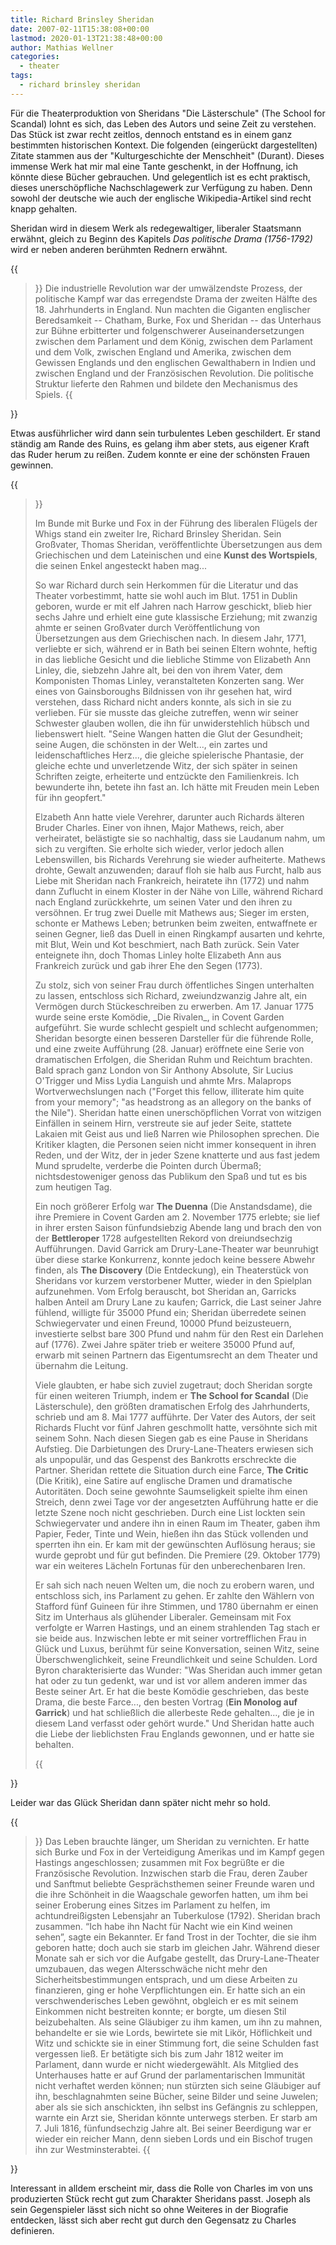 ```yaml
---
title: Richard Brinsley Sheridan
date: 2007-02-11T15:38:08+00:00
lastmod: 2020-01-13T21:38:48+00:00
author: Mathias Wellner
categories:
  - theater
tags: 
  - richard brinsley sheridan
---
```

Für die Theaterproduktion von Sheridans "Die Lästerschule" (The School for Scandal) lohnt es sich, das Leben des Autors und seine Zeit zu verstehen. Das Stück ist zwar recht zeitlos, dennoch entstand es in einem ganz bestimmten historischen Kontext. Die folgenden (eingerückt dargestellten) Zitate stammen aus der "Kulturgeschichte der Menschheit" (Durant). Dieses immense Werk hat mir mal eine Tante geschenkt, in der Hoffnung, ich könnte diese Bücher gebrauchen. Und gelegentlich ist es echt praktisch, dieses unerschöpfliche Nachschlagewerk zur Verfügung zu haben. Denn sowohl der deutsche wie auch der englische Wikipedia-Artikel sind recht knapp gehalten.

Sheridan wird in diesem Werk als redegewaltiger, liberaler Staatsmann erwähnt, gleich zu Beginn des Kapitels _Das politische Drama (1756-1792)_ wird er neben anderen berühmten Rednern erwähnt.

{{<blockquote cite="Durant, Kulturgeschichte der Menschheit">}}
  Die industrielle Revolution war der umwälzendste Prozess, der politische Kampf war das erregendste Drama der zweiten Hälfte des 18. Jahrhunderts in England. Nun machten die Giganten englischer Beredsamkeit -- Chatham, Burke, Fox und Sheridan -- das Unterhaus zur Bühne erbitterter und folgenschwerer Auseinandersetzungen zwischen dem Parlament und dem König, zwischen dem Parlament und dem Volk, zwischen England und Amerika, zwischen dem Gewissen Englands und den englischen Gewalthabern in Indien und zwischen England und der Französischen Revolution. Die politische Struktur lieferte den Rahmen und bildete den Mechanismus des Spiels.
{{</blockquote>}}

Etwas ausführlicher wird dann sein turbulentes Leben geschildert. Er stand ständig am Rande des Ruins, es gelang ihm aber stets, aus eigener Kraft das Ruder herum zu reißen. Zudem konnte er eine der schönsten Frauen gewinnen.

{{<blockquote cite="Durant, Kulturgeschichte der Menschheit">}}
  <p>
    Im Bunde mit Burke und Fox in der Führung des liberalen Flügels der Whigs stand ein zweiter Ire, Richard Brinsley Sheridan. Sein Großvater, Thomas Sheridan, veröffentlichte Übersetzungen aus dem Griechischen und dem Lateinischen und eine <strong>Kunst des Wortspiels</strong>, die seinen Enkel angesteckt haben mag...
  </p>
  <p>
    So war Richard durch sein Herkommen für die Literatur und das Theater vorbestimmt, hatte sie wohl auch im Blut. 1751 in Dublin geboren, wurde er mit elf Jahren nach Harrow geschickt, blieb hier sechs Jahre und erhielt eine gute klassische Erziehung; mit zwanzig ahmte er seinen Großvater durch Veröffentlichung von Übersetzungen aus dem Griechischen nach. In diesem Jahr, 1771, verliebte er sich, während er in Bath bei seinen Eltern wohnte, heftig in das liebliche Gesicht und die liebliche Stimme von Elizabeth Ann Linley, die, siebzehn Jahre alt, bei den von ihrem Vater, dem Komponisten Thomas Linley, veranstalteten Konzerten sang. Wer eines von Gainsboroughs Bildnissen von ihr gesehen hat, wird verstehen, dass Richard nicht anders konnte, als sich in sie zu verlieben. Für sie musste das gleiche zutreffen, wenn wir seiner Schwester glauben wollen, die ihn für unwiderstehlich hübsch und liebenswert hielt. "Seine Wangen hatten die Glut der Gesundheit; seine Augen, die schönsten in der Welt..., ein zartes und leidenschaftliches Herz..., die gleiche spielerische Phantasie, der gleiche echte und unverletzende Witz, der sich später in seinen Schriften zeigte, erheiterte und entzückte den Familienkreis. Ich bewunderte ihn, betete ihn fast an. Ich hätte mit Freuden mein Leben für ihn geopfert."
  </p>
  <p>
    Elzabeth Ann hatte viele Verehrer, darunter auch Richards älteren Bruder Charles. Einer von ihnen, Major Mathews, reich, aber verheiratet, belästigte sie so nachhaltig, dass sie Laudanum nahm, um sich zu vergiften. Sie erholte sich wieder, verlor jedoch allen Lebenswillen, bis Richards Verehrung sie wieder aufheiterte. Mathews drohte, Gewalt anzuwenden; darauf floh sie halb aus Furcht, halb aus Liebe mit Sheridan nach Frankreich, heiratete ihn (1772) und nahm dann Zuflucht in einem Kloster in der Nähe von Lille, während Richard nach England zurückkehrte, um seinen Vater und den ihren zu versöhnen. Er trug zwei Duelle mit Mathews aus; Sieger im ersten, schonte er Mathews Leben; betrunken beim zweiten, entwaffnete er seinen Gegner, ließ das Duell in einen Ringkampf ausarten und kehrte, mit Blut, Wein und Kot beschmiert, nach Bath zurück. Sein Vater enteignete ihn, doch Thomas Linley holte Elizabeth Ann aus Frankreich zurück und gab ihrer Ehe den Segen (1773).
  </p>
  <p>
    Zu stolz, sich von seiner Frau durch öffentliches Singen unterhalten zu lassen, entschloss sich Richard, zweiundzwanzig Jahre alt, ein Vermögen durch Stückeschreiben zu erwerben. Am 17. Januar 1775 wurde seine erste Komödie, _Die Rivalen_, in Covent Garden aufgeführt. Sie wurde schlecht gespielt und schlecht aufgenommen; Sheridan besorgte einen besseren Darsteller für die führende Rolle, und eine zweite Aufführung (28. Januar) eröffnete eine Serie von dramatischen Erfolgen, die Sheridan Ruhm und Reichtum brachten. Bald sprach ganz London von Sir Anthony Absolute, Sir Lucius O'Trigger und Miss Lydia Languish und ahmte Mrs. Malaprops Wortverwechslungen nach ("Forget this fellow, illiterate him quite from your memory"; "as headstrong as an allegory on the banks of the Nile"). Sheridan hatte einen unerschöpflichen Vorrat von witzigen Einfällen in seinem Hirn, verstreute sie auf jeder Seite, stattete Lakaien mit Geist aus und ließ Narren wie Philosophen sprechen. Die Kritiker klagten, die Personen seien nicht immer konsequent in ihren Reden, und der Witz, der in jeder Szene knatterte und aus fast jedem Mund sprudelte, verderbe die Pointen durch Übermaß; nichtsdestoweniger genoss das Publikum den Spaß und tut es bis zum heutigen Tag.
  </p>
  <p>
    Ein noch größerer Erfolg war <strong>The Duenna</strong> (Die Anstandsdame), die ihre Premiere in Covent Garden am 2. November 1775 erlebte; sie lief in ihrer ersten Saison fünfundsiebzig Abende lang und brach den von der <strong>Bettleroper</strong> 1728 aufgestellten Rekord von dreiundsechzig Aufführungen. David Garrick am Drury-Lane-Theater war beunruhigt über diese starke Konkurrenz, konnte jedoch keine bessere Abwehr finden, als <strong>The Discovery</strong> (Die Entdeckung), ein Theaterstück von Sheridans vor kurzem verstorbener Mutter, wieder in den Spielplan aufzunehmen. Vom Erfolg berauscht, bot Sheridan an, Garricks halben Anteil am Drury Lane zu kaufen; Garrick, die Last seiner Jahre fühlend, willigte für 35000 Pfund ein; Sheridan überredete seinen Schwiegervater und einen Freund, 10000 Pfund beizusteuern, investierte selbst bare 300 Pfund und nahm für den Rest ein Darlehen auf (1776). Zwei Jahre später trieb er weitere 35000 Pfund auf, erwarb mit seinen Partnern das Eigentumsrecht an dem Theater und übernahm die Leitung.
  </p>
  <p>
    Viele glaubten, er habe sich zuviel zugetraut; doch Sheridan sorgte für einen weiteren Triumph, indem er <strong>The School for Scandal</strong> (Die Lästerschule), den größten dramatischen Erfolg des Jahrhunderts, schrieb und am 8. Mai 1777 aufführte. Der Vater des Autors, der seit Richards Flucht vor fünf Jahren geschmollt hatte, versöhnte sich mit seinem Sohn. Nach diesen Siegen gab es eine Pause in Sheridans Aufstieg. Die Darbietungen des Drury-Lane-Theaters erwiesen sich als unpopulär, und das Gespenst des Bankrotts erschreckte die Partner. Sheridan rettete die Situation durch eine Farce, <strong>The Critic</strong> (Die Kritik), eine Satire auf englische Dramen und dramatische Autoritäten. Doch seine gewohnte Saumseligkeit spielte ihm einen Streich, denn zwei Tage vor der angesetzten Aufführung hatte er die letzte Szene noch nicht geschrieben. Durch eine List lockten sein Schwiegervater und andere ihn in einen Raum im Theater, gaben ihm Papier, Feder, Tinte und Wein, hießen ihn das Stück vollenden und sperrten ihn ein. Er kam mit der gewünschten Auflösung heraus; sie wurde geprobt und für gut befinden. Die Premiere (29. Oktober 1779) war ein weiteres Lächeln Fortunas für den unberechenbaren Iren.
  </p>
  <p>
    Er sah sich nach neuen Welten um, die noch zu erobern waren, und entschloss sich, ins Parlament zu gehen. Er zahlte den Wählern von Stafford fünf Guineen für ihre Stimmen, und 1780 übernahm er einen Sitz im Unterhaus als glühender Liberaler. Gemeinsam mit Fox verfolgte er Warren Hastings, und an einem strahlenden Tag stach er sie beide aus. Inzwischen lebte er mit seiner vortrefflichen Frau in Glück und Luxus, berühmt für seine Konversation, seinen Witz, seine Überschwenglichkeit, seine Freundlichkeit und seine Schulden. Lord Byron charakterisierte das Wunder: "Was Sheridan auch immer getan hat oder zu tun gedenkt, war und ist vor allem anderen immer das Beste seiner Art. Er hat die beste Komödie geschrieben, das beste Drama, die beste Farce..., den besten Vortrag (<strong>Ein Monolog auf Garrick</strong>) und hat schließlich die allerbeste Rede gehalten..., die je in diesem Land verfasst oder gehört wurde." Und Sheridan hatte auch die Liebe der lieblichsten Frau Englands gewonnen, und er hatte sie behalten.
  </p>
{{</blockquote>}}

Leider war das Glück Sheridan dann später nicht mehr so hold.

{{<blockquote cite="Durant, Kulturgeschichte der Menschheit">}}
  Das Leben brauchte länger, um Sheridan zu vernichten. Er hatte sich Burke und Fox in der Verteidigung Amerikas und im Kampf gegen Hastings angeschlossen; zusammen mit Fox begrüßte er die Französische Revolution. Inzwischen starb die Frau, deren Zauber und Sanftmut beliebte Gesprächsthemen seiner Freunde waren und die ihre Schönheit in die Waagschale geworfen hatten, um ihm bei seiner Eroberung eines Sitzes im Parlament zu helfen, im achtundreißigsten Lebensjahr an Tuberkulose (1792). Sheridan brach zusammen. &#8220;Ich habe ihn Nacht für Nacht wie ein Kind weinen sehen&#8221;, sagte ein Bekannter. Er fand Trost in der Tochter, die sie ihm geboren hatte; doch auch sie starb im gleichen Jahr. Während dieser Monate sah er sich vor die Aufgabe gestellt, das Drury-Lane-Theater umzubauen, das wegen Altersschwäche nicht mehr den Sicherheitsbestimmungen entsprach, und um diese Arbeiten zu finanzieren, ging er hohe Verpflichtungen ein. Er hatte sich an ein verschwenderisches Leben gewöhnt, obgleich er es mit seinem Einkommen nicht bestreiten konnte; er borgte, um diesen Stil beizubehalten. Als seine Gläubiger zu ihm kamen, um ihn zu mahnen, behandelte er sie wie Lords, bewirtete sie mit Likör, Höflichkeit und Witz und schickte sie in einer Stimmung fort, die seine Schulden fast vergessen ließ. Er betätigte sich bis zum Jahr 1812 weiter im Parlament, dann wurde er nicht wiedergewählt. Als Mitglied des Unterhauses hatte er auf Grund der parlamentarischen Immunität nicht verhaftet werden können; nun stürzten sich seine Gläubiger auf ihn, beschlagnahmten seine Bücher, seine Bilder und seine Juwelen; aber als sie sich anschickten, ihn selbst ins Gefängnis zu schleppen, warnte ein Arzt sie, Sheridan könnte unterwegs sterben. Er starb am 7. Juli 1816, fünfundsechzig Jahre alt. Bei seiner Beerdigung war er wieder ein reicher Mann, denn sieben Lords und ein Bischof trugen ihn zur Westminsterabtei.
{{</blockquote>}}

Interessant in alldem erscheint mir, dass die Rolle von Charles im von uns produzierten Stück recht gut zum Charakter Sheridans passt. Joseph als sein Gegenspieler lässt sich nicht so ohne Weiteres in der Biografie entdecken, lässt sich aber recht gut durch den Gegensatz zu Charles definieren.